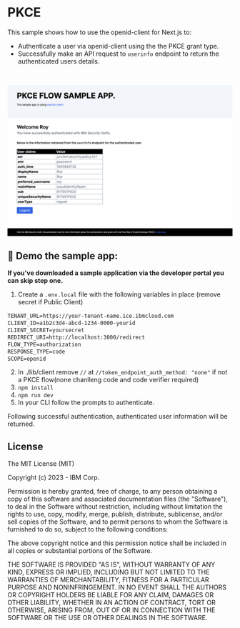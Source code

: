 # PKCE

This sample shows how to use the openid-client for Next.js to:
 - Authenticate a user via openid-client using the the PKCE grant type.
 - Successfully make an API request to `userinfo` endpoint to return the authenticated users details.

<br>

![screenshot](screenshot.png)

## :rocket: Demo the sample app:
**If you've downloaded a sample application via the developer portal you can skip step one.**
1. Create a `.env.local` file with the following variables in place (remove secret if Public Client)
```
TENANT_URL=https://your-tenant-name.ice.ibmcloud.com
CLIENT_ID=a1b2c3d4-abcd-1234-0000-yourid
CLIENT_SECRET=yoursecret
REDIRECT_URI=http://localhost:3000/redirect
FLOW_TYPE=authorization
RESPONSE_TYPE=code
SCOPE=openid
```
2. In ./lib/client remove `//` at `//token_endpoint_auth_method: "none"` if not a PKCE flow(none chanlleng code and code verifier required)
3. `npm install`
4. `npm run dev`
5. In your CLI follow the prompts to authenticate.

Following successful authentication, authenticated user information will be returned.

## License

The MIT License (MIT)

Copyright (c) 2023 - IBM Corp.

Permission is hereby granted, free of charge, to any person obtaining a copy of this software and associated documentation files (the "Software"), to deal in the Software without restriction, including without limitation the rights to use, copy, modify, merge, publish, distribute, sublicense, and/or sell copies of the Software, and to permit persons to whom the Software is furnished to do so, subject to the following conditions:

The above copyright notice and this permission notice shall be included in all copies or substantial portions of the Software.

THE SOFTWARE IS PROVIDED "AS IS", WITHOUT WARRANTY OF ANY KIND, EXPRESS OR IMPLIED, INCLUDING BUT NOT LIMITED TO THE WARRANTIES OF MERCHANTABILITY, FITNESS FOR A PARTICULAR PURPOSE AND NONINFRINGEMENT. IN NO EVENT SHALL THE AUTHORS OR COPYRIGHT HOLDERS BE LIABLE FOR ANY CLAIM, DAMAGES OR OTHER LIABILITY, WHETHER IN AN ACTION OF CONTRACT, TORT OR OTHERWISE, ARISING FROM, OUT OF OR IN CONNECTION WITH THE SOFTWARE OR THE USE OR OTHER DEALINGS IN THE SOFTWARE.